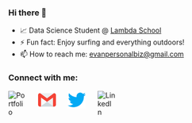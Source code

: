 ### Hi there 👋 

- 📈 Data Science Student @ [Lambda School](https://lambdaschool.com/)
- ⚡ Fun fact: Enjoy surfing and everything outdoors!
- 📫 How to reach me: evanpersonalbiz@gmail.com

### Connect with me:

[<img align="left" style="margin-right: 1.5rem" alt="Portfolio" width="36px" src="assets\globe.svg" />][portfolio]

[<img align="left" style="margin-right: 1.5rem" alt="Gmail" width="36px" src="assets\gmail.svg" />][gmail]

[<img align="left" style="margin-right: 1.5rem" alt="Twitter" width="36px" src="assets\013-twitter-1.svg" />][twitter]

[<img align="left" style="margin-right: 1.5rem" alt="LinkedIn" width="36px" src="assets\031-linkedin.svg" />][linkedin]

[portfolio]: http://evangrinalds.com/
[gmail]: https://mail.google.com/mail/u/0/?fs=1&to=evanpersonalbiz@gmail.com&su=SUBJECT&body=BODY&tf=cm
[twitter]: https://twitter.com/evanpersonalbiz
[linkedin]: www.linkedin.com/in/evan-grinalds

